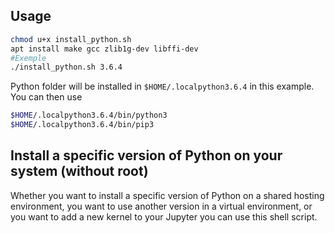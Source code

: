 ## Usage

```bash
chmod u+x install_python.sh
apt install make gcc zlib1g-dev libffi-dev
#Exemple
./install_python.sh 3.6.4
```

Python folder will be installed in `$HOME/.localpython3.6.4` in this example. You can then use

```bash
$HOME/.localpython3.6.4/bin/python3
$HOME/.localpython3.6.4/bin/pip3
```

## Install a specific version of Python on your system (without root)

Whether you want to install a specific version of Python on a shared hosting environment, 
you want to use another version in a virtual environment, 
or you want to add a new kernel to your Jupyter
you can use this shell script.
